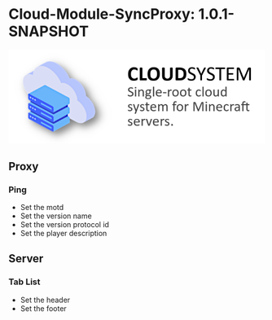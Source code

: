 # Cloud-Module-SyncProxy: 1.0.1-SNAPSHOT
![](https://github.com/Delta203/CloudSystem/blob/main/.img/thumbnail.png)

## Proxy
### Ping
- Set the motd
- Set the version name
- Set the version protocol id
- Set the player description

## Server
### Tab List
- Set the header
- Set the footer